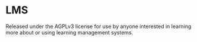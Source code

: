 LMS
===

Released under the AGPLv3 license for use by anyone interested in learning more about or using
learning management systems.

